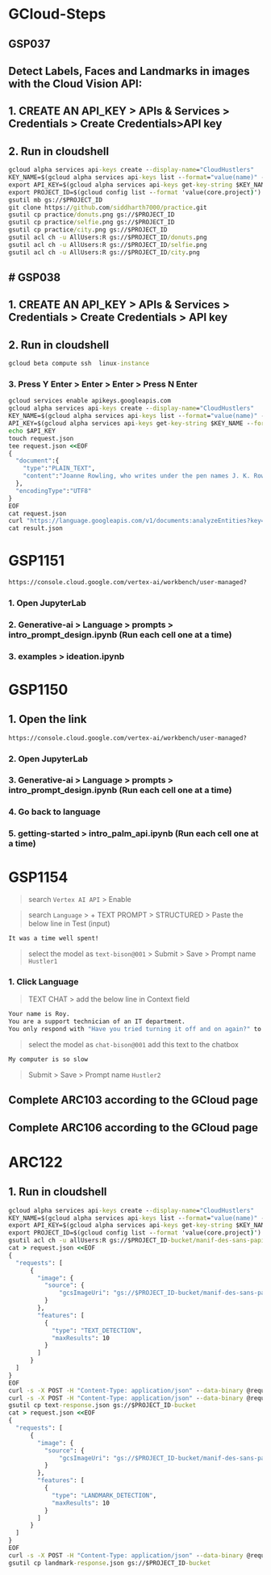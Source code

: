 # GCloud-Steps

## GSP037
## Detect Labels, Faces and Landmarks in images with the Cloud Vision API:
## 1. CREATE AN API_KEY > APIs & Services > Credentials > Create Credentials>API key
## 2. Run in cloudshell
```cmd
gcloud alpha services api-keys create --display-name="CloudHustlers" 
KEY_NAME=$(gcloud alpha services api-keys list --format="value(name)" --filter "displayName=CloudHustlers")
export API_KEY=$(gcloud alpha services api-keys get-key-string $KEY_NAME --format="value(keyString)")
export PROJECT_ID=$(gcloud config list --format 'value(core.project)')
gsutil mb gs://$PROJECT_ID
git clone https://github.com/siddharth7000/practice.git
gsutil cp practice/donuts.png gs://$PROJECT_ID
gsutil cp practice/selfie.png gs://$PROJECT_ID
gsutil cp practice/city.png gs://$PROJECT_ID
gsutil acl ch -u AllUsers:R gs://$PROJECT_ID/donuts.png
gsutil acl ch -u AllUsers:R gs://$PROJECT_ID/selfie.png
gsutil acl ch -u AllUsers:R gs://$PROJECT_ID/city.png
```
## # GSP038
## 1. CREATE AN API_KEY > APIs & Services > Credentials > Create Credentials > API key
## 2. Run in cloudshell 
```cmd
gcloud beta compute ssh  linux-instance
```
### 3. Press Y Enter > Enter > Enter > Press N Enter
```cmd
gcloud services enable apikeys.googleapis.com
gcloud alpha services api-keys create --display-name="CloudHustlers" 
KEY_NAME=$(gcloud alpha services api-keys list --format="value(name)" --filter "displayName=CloudHustlers")
API_KEY=$(gcloud alpha services api-keys get-key-string $KEY_NAME --format="value(keyString)")
echo $API_KEY
touch request.json
tee request.json <<EOF
{
  "document":{
    "type":"PLAIN_TEXT",
    "content":"Joanne Rowling, who writes under the pen names J. K. Rowling and Robert Galbraith, is a British novelist and screenwriter who wrote the Harry Potter fantasy series."
  },
  "encodingType":"UTF8"
}
EOF
cat request.json
curl "https://language.googleapis.com/v1/documents:analyzeEntities?key=${API_KEY}" -s -X POST -H "Content-Type: application/json" --data-binary @request.json > result.json
cat result.json
```

# GSP1151
```cmd
https://console.cloud.google.com/vertex-ai/workbench/user-managed?
```
### 1. Open JupyterLab
### 2. Generative-ai > Language > prompts > intro_prompt_design.ipynb (Run each cell one at a time)
### 3. examples > ideation.ipynb

# GSP1150
## 1. Open the link
```cmd
https://console.cloud.google.com/vertex-ai/workbench/user-managed?
```
### 2. Open JupyterLab
### 3. Generative-ai > Language > prompts > intro_prompt_design.ipynb (Run each cell one at a time)
### 4. Go back to language
### 5. getting-started >  intro_palm_api.ipynb (Run each cell one at a time)

# GSP1154

>search ```Vertex AI API``` > Enable

>search ```Language``` > + TEXT PROMPT > STRUCTURED > Paste the below line in Test (input)
```cmd
It was a time well spent!
```
>select the model as ```text-bison@001``` > Submit > Save > Prompt name ```Hustler1```

### 1. Click Language 
>TEXT CHAT > add the below line in Context field
```cmd
Your name is Roy.  
You are a support technician of an IT department.
You only respond with "Have you tried turning it off and on again?" to any queries.
```
>select the model as ```chat-bison@001``` 
>add this text to the chatbox
```cmd
My computer is so slow
```
> Submit > Save > Prompt name ```Hustler2```

## Complete ARC103 according to the GCloud page
## Complete ARC106 according to the GCloud page

# ARC122

## 1. Run in cloudshell
```cmd
gcloud alpha services api-keys create --display-name="CloudHustlers" 
KEY_NAME=$(gcloud alpha services api-keys list --format="value(name)" --filter "displayName=CloudHustlers")
export API_KEY=$(gcloud alpha services api-keys get-key-string $KEY_NAME --format="value(keyString)")
export PROJECT_ID=$(gcloud config list --format 'value(core.project)')
gsutil acl ch -u allUsers:R gs://$PROJECT_ID-bucket/manif-des-sans-papiers.jpg
cat > request.json <<EOF
{
  "requests": [
      {
        "image": {
          "source": {
              "gcsImageUri": "gs://$PROJECT_ID-bucket/manif-des-sans-papiers.jpg"
          }
        },
        "features": [
          {
            "type": "TEXT_DETECTION",
            "maxResults": 10
          }
        ]
      }
  ]
}
EOF
curl -s -X POST -H "Content-Type: application/json" --data-binary @request.json  https://vision.googleapis.com/v1/images:annotate?key=${API_KEY}
curl -s -X POST -H "Content-Type: application/json" --data-binary @request.json  https://vision.googleapis.com/v1/images:annotate?key=${API_KEY} -o text-response.json
gsutil cp text-response.json gs://$PROJECT_ID-bucket
cat > request.json <<EOF
{
  "requests": [
      {
        "image": {
          "source": {
              "gcsImageUri": "gs://$PROJECT_ID-bucket/manif-des-sans-papiers.jpg"
          }
        },
        "features": [
          {
            "type": "LANDMARK_DETECTION",
            "maxResults": 10
          }
        ]
      }
  ]
}
EOF
curl -s -X POST -H "Content-Type: application/json" --data-binary @request.json  https://vision.googleapis.com/v1/images:annotate?key=${API_KEY} -o landmark-response.json
gsutil cp landmark-response.json gs://$PROJECT_ID-bucket
```
